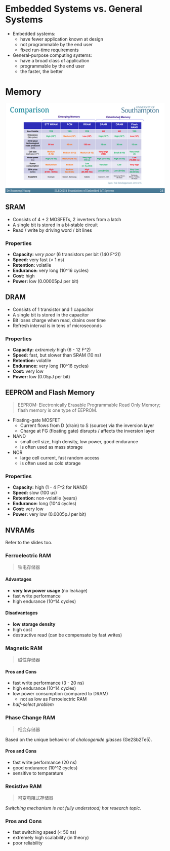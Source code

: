 # Embedded Systems vs. General Systems

- Embedded systems:
  - have fewer application known at design
  - not programmable by the end user
  - fixed run-time requirements
- General-purpose computing systems:
  - have a broad class of application
  - programmable by the end user
  - the faster, the better

# Memory

![Comparison of Memories](./img/memory-comparison.png)

## SRAM

- Consists of 4 + 2 MOSFETs, 2 inverters from a latch
- A single bit is stored in a bi-stable circuit
- Read / write by driving word / bit lines

### Properties

- **Capacity:** _very poor_ (6 transistors per bit (140 F^2))
- **Speed:** very fast (\< 1 ns)
- **Retention:** volatile
- **Endurance:** very long (10^16 cycles)
- **Cost:** high
- **Power:** low (0.00005pJ per bit)

## DRAM

- Consists of 1 transistor and 1 capacitor
- A single bit is stored in the capacitor
- Bit loses charge when read, drains over time
- Refresh interval is in tens of microseconds

### Properties

- **Capacity:** _extremely_ high (6 - 12 F^2)
- **Speed:** fast, but slower than SRAM (10 ns)
- **Retention:** volatile
- **Endurance:** very long (10^16 cycles)
- **Cost:** very low
- **Power:** low (0.05pJ per bit)

## EEPROM and Flash Memory

> EEPROM: Electronically Erasable Programmable Read Only Memory; flash memory is one type of EEPROM.

- Floating-gate MOSFET
  - Current flows from D (drain) to S (source) via the inversion layer
  - Charge at FG (floating gate) disrupts / affects the inversion layer
- NAND
  - small cell size, high density, low power, good endurance
  - is often used as mass storage
- NOR
  - large cell current, fast random access
  - is often used as cold storage

### Properties

- **Capacity:** high (1 - 4 F^2 for NAND)
- **Speed:** slow (100 us)
- **Retention:** non-volatile (years)
- **Endurance:** long (10^4 cycles)
- **Cost:** very low
- **Power:** very low (0.0005pJ per bit)

## NVRAMs

Refer to the slides too.

### Ferroelectric RAM

> 铁电存储器

#### Advantages

- **very low power usage** (no leakage)
- fast write performance
- high endurance (10^14 cycles)

#### Disadvantages

- **low storage density**
- high cost
- destructive read (can be compensate by fast writes)

### Magnetic RAM

> 磁性存储器

#### Pros and Cons

- fast write performance (3 - 20 ns)
- high endurance (10^14 cycles)
- low power consumption (compared to DRAM)
  - not as low as Ferroelectric RAM
- _half-select problem_

### Phase Change RAM

> 相变存储器

Based on the unique behaviror of _chalcogenide glasses_ (Ge2Sb2Te5).

#### Pros and Cons

- fast write performance (20 ns)
- good endurance (10^12 cycles)
- sensitive to temparature

### Resistive RAM

> 可变电阻式存储器

_Switching mechanism is not fully understood; hot research topic._

### Pros and Cons

- fast switching speed (< 50 ns)
- extremely high scalability (in theory)
- poor reliability
